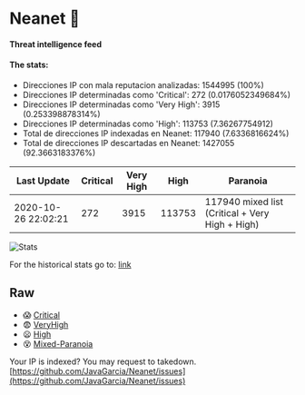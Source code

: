 # Neanet :hocho:
#### Threat intelligence feed
#### The stats:

- Direcciones IP con mala reputacion analizadas: 1544995 (100%)
- Direcciones IP determinadas como 'Critical':  272 (0.0176052349684%)
- Direcciones IP determinadas como 'Very High':  3915 (0.253398878314%)
- Direcciones IP determinadas como 'High':  113753 (7.36267754912)
- Total de direcciones IP indexadas en Neanet:  117940 (7.6336816624%)
- Total de direcciones IP descartadas en Neanet:  1427055 (92.3663183376%)

| Last Update | Critical | Very High | High | Paranoia |
| --- | --- | --- | --- | --- |
| 2020-10-26 22:02:21 | 272 | 3915 | 113753 | 117940 mixed list (Critical + Very High + High)|

![Stats](https://docs.google.com/spreadsheets/d/e/2PACX-1vSnaNMIXVabIpDJjufMlzH7poXnshF3mgd8Is1g9ytUEzVsP5my4Trn8f-xkoLLQ38xpL3HtmUexLo6/pubchart?oid=501124687&format=image)

For the historical stats go to: [link](/stats.csv)
## Raw
- :scream: [Critical](https://raw.githubusercontent.com/JavaGarcia/Neanet/master/blacklists/neanet_critical.txt)
- :fearful: [VeryHigh](https://raw.githubusercontent.com/JavaGarcia/Neanet/master/blacklists/neanet_veryHigh.txtt)
- :frowning: [High](https://raw.githubusercontent.com/JavaGarcia/Neanet/master/blacklists/neanet_high.txt)
- :dizzy_face: [Mixed-Paranoia](https://raw.githubusercontent.com/JavaGarcia/Neanet/master/blacklists/neanet_all.txt)


Your IP is indexed? You may request to takedown. [https://github.com/JavaGarcia/Neanet/issues](https://github.com/JavaGarcia/Neanet/issues)





























































































































































































































































































































































































































































































































































































































































































































































































































































































































































































































































































































































































































































































































































































































































































































































































































































































































































